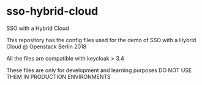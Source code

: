 # sso-hybrid-cloud
SSO with a Hybrid Cloud

This repository has the config files used for the demo of SSO with a Hybrid Cloud @ Openstack Berlin 2018

All the files are compatible with keycloak > 3.4

These files are only for development and learning purposes DO NOT USE THEM IN PRODUCTION ENVIRONMENTS
